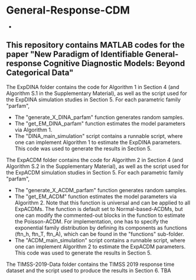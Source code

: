 # General-Response-CDM
-
This repository contains MATLAB codes for the paper "New Paradigm of Identifiable General-response Cognitive Diagnostic Models: Beyond Categorical Data"
-

The ExpDINA folder contains the code for Algorithm 1 in Section 4 (and Algorithm S.1 in the Supplementary Material), as well as the script used for the ExpDINA simulation studies in Section 5. For each parametric family "parfam", 
- The "generate_X_DINA_parfam" function generates random samples.
- The "get_EM_DINA_parfam" function estimates the model parameters via Algorithm 1.
- The "DINA_main_simulation" script contains a runnable script, where one can implement Algorithm 1 to estimate the ExpDINA parameters. This code was used to generate the results in Section 5.

The ExpACDM folder contains the code for Algorithm 2 in Section 4 (and Algorithm S.2 in the Supplementary Material), as well as the script used for the ExpACDM simulation studies in Section 5. For each parametric family "parfam", 
- The "generate_X_ACDM_parfam" function generates random samples.
- The "get_EM_ACDM" function estimates the model parameters via Algorithm 2. Note that this function is universal and can be applied to all ExpACDMs. The function is default set to Normal-based-ACDMs, but one can modify the commented-out blocks in the function to estimate the Poisson-ACDM. For implementation, one has to specify the exponential family distribution by defining its components as functions (ftn_h, ftn_T, ftn_A), which can be found in the "functions" sub-folder. 
- The "ACDM_main_simulation" script contains a runnable script, where one can implement Algorithm 2 to estimate the ExpACDM parameters. This code was used to generate the results in Section 5.

The TIMSS-2019-Data folder contains the TIMSS 2019 response time dataset and the script used to produce the results in Section 6. TBA
